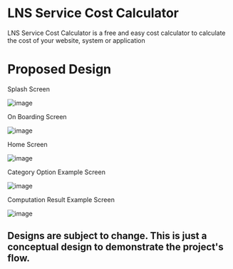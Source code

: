 # LNS Service Cost Calculator
LNS Service Cost Calculator is a free and easy cost calculator to calculate the cost of your website, system or application

# Proposed Design

Splash Screen

![image](https://user-images.githubusercontent.com/36373505/127991444-c11eafb3-d011-42f0-b305-abc991f78ae7.png)

On Boarding Screen

![image](https://user-images.githubusercontent.com/36373505/127991611-9a6af04e-61c7-4126-8ec6-cf6ed7afb3b8.png)

Home Screen

![image](https://user-images.githubusercontent.com/36373505/127991369-f2dc3f1b-6935-473e-ac5a-1e63b5678911.png)

Category Option Example Screen

![image](https://user-images.githubusercontent.com/36373505/127992221-3dc6974f-530b-4ba2-8449-d39c71f47376.png)


Computation Result Example Screen

![image](https://user-images.githubusercontent.com/36373505/127996553-37b98055-5579-439b-8ed5-9a8c458919fb.png)


## Designs are subject to change. This is just a conceptual design to demonstrate the project's flow.
